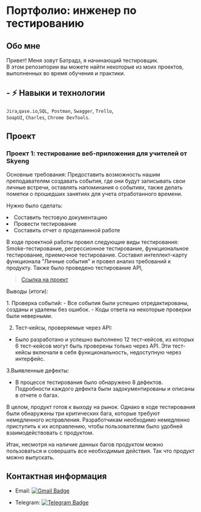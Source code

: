 # Портфолио: инженер по тестированию


## Обо мне 


Привет! Меня зовут Батрадз, я начинающий тестировщик. <br>
В этом репозитории вы можете найти некоторые из моих проектов, выполненных во время обучения и практики.
<br>


## - :zap: Навыки и технологии
``Jira``,``qase.io``,``SQL``,`` Postman``, ``Swagger``, ``Trello``, <br>
``SoapUI``, ``Charles``, ``Chrome DevTools``.

## Проект
### <p> Проект 1: тестирование веб-приложения для учителей от Skyeng</p>


<p> Основные требования: Предоставить возможность нашим преподавателям создавать события, где они будут записывать свои личные встречи, оставлять напоминания о событиях, также делать пометки о прошедших занятиях для учета отработанного времени. <p>

<p>Нужно было сделать:<p>
 <li>  Составить тестовую документацию
 <li>  Провести тестирование
 <li>  Составить отчет о проделаннной работе

 <p> В ходе проектной работы провел следующие виды тестирования: Smoke-тестирование, регрессионное тестирование, функциональное тестирование, приемочное тестирование. Составил интеллект-карту функционала "Личные события"  и провел анализ требований к продукту. Также было проведено тестирование API,<p>


> <a href="https://onyx-snowflake-8a4.notion.site/1-Skyeng-799013b141da4783953d0903c686e0d8?pvs=4-">Ссылка на проект</a>

 <p>Выводы (итоги):<p>

<p>1. Проверка событий:
- Все события были успешно отредактированы, созданы и удалены без ошибок.
- Коды ответа на некоторые проверки были неверными.

2. Тест-кейсы, проверяемые через API:

- Было разработано и успешно выполнено 12 тест-кейсов, из которых 6 тест-кейсов могут быть проверены только через API. Эти тест-кейсы включали в себя функциональность, недоступную через интерфейс.

3.Выявленные дефекты:

- В процессе тестирования было обнаружено 8 дефектов. Подробности каждого дефекта были задокументированы и описаны в отчете о багах.

В целом, продукт готов к выходу на рынок. Однако в ходе тестирования были обнаружены три критических бага, которые требуют немедленного исправления. Разработчикам необходимо немедленно приступить к их исправлению, чтобы пользователям было удобней взаимодействовать с продуктом.

Итак, несмотря на наличие данных багов продуктом можно пользоваться и совершать все необходимые действия. Так что продукт можно выпускать.<p>


## Контактная информация
- Email: [![Gmail Badge](https://img.shields.io/badge/-Yandex-red?style=flat&logo=Yandex&logoColor=white)](batikch@ya.ru)

- Telegram: [![Telegram Badge](https://img.shields.io/badge/-Батрадз_Черджиев-blue?style=flat&logo=Telegram&logoColor=white)](https://t.me/batik13) 
